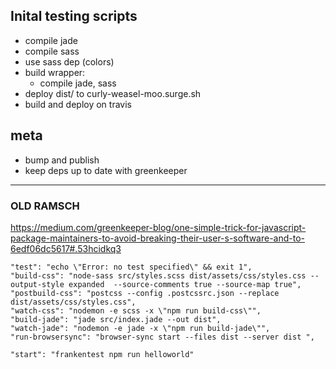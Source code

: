 
## Inital testing scripts

- compile jade
- compile sass
- use sass dep (colors)
- build wrapper:
    - compile jade, sass
- deploy dist/ to curly-weasel-moo.surge.sh
- build and deploy on travis


## meta

- bump and publish
- keep deps up to date with greenkeeper


---

### OLD RAMSCH

https://medium.com/greenkeeper-blog/one-simple-trick-for-javascript-package-maintainers-to-avoid-breaking-their-user-s-software-and-to-6edf06dc5617#.53hcidkq3

    "test": "echo \"Error: no test specified\" && exit 1",
    "build-css": "node-sass src/styles.scss dist/assets/css/styles.css --output-style expanded  --source-comments true --source-map true",
    "postbuild-css": "postcss --config .postcssrc.json --replace dist/assets/css/styles.css",
    "watch-css": "nodemon -e scss -x \"npm run build-css\"",
    "build-jade": "jade src/index.jade --out dist",
    "watch-jade": "nodemon -e jade -x \"npm run build-jade\"",
    "run-browsersync": "browser-sync start --files dist --server dist ",

    "start": "frankentest npm run helloworld"
